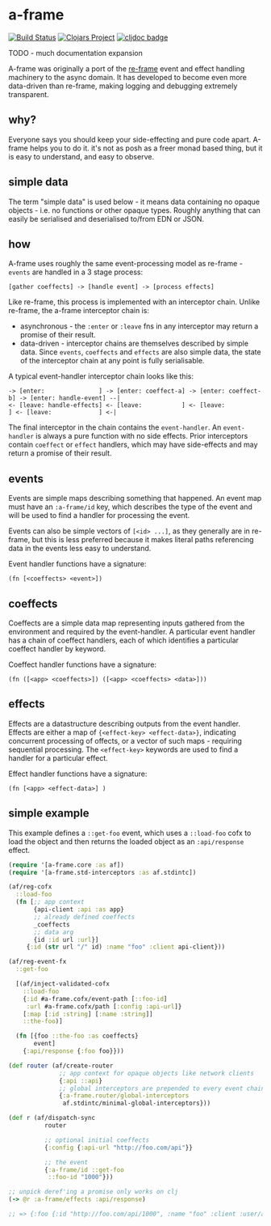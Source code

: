 # a-frame

[![Build Status](https://github.com/yapsterapp/a-frame/actions/workflows/clojure.yml/badge.svg)](https://github.com/yapsterapp/a-frame/actions)
[![Clojars Project](https://img.shields.io/clojars/v/com.github.yapsterapp/a-frame.svg)](https://clojars.org/com.github.yapsterapp/a-frame)
[![cljdoc badge](https://cljdoc.org/badge/com.github.yapsterapp/a-frame)](https://cljdoc.org/d/com.github.yapsterapp/a-frame)


TODO - much documentation expansion

A-frame was originally a port of the [re-frame](https://github.com/day8/re-frame)
event and effect handling machinery to the async domain. It has developed
to become even more data-driven than re-frame, making logging and debugging
extremely transparent.

## why?

Everyone says you should keep your side-effecting and pure code apart. A-frame
helps you to do it. it's not as posh as a freer monad based thing, but
it is easy to understand, and easy to observe.

## simple data

The term "simple data" is used below - it means data containing no opaque
objects - i.e. no functions or other opaque types. Roughly anything that can
easily be serialised and deserialised to/from EDN or JSON.

## how

A-frame uses roughly the same event-processing model as re-frame - `events`
are handled in a 3 stage process:

``` text
[gather coeffects] -> [handle event] -> [process effects]
```

Like re-frame, this process is implemented with an interceptor chain. Unlike
re-frame, the a-frame interceptor chain is:
* asynchronous - the `:enter` or `:leave` fns in any interceptor may return a
  promise of their result.
* data-driven - interceptor chains are themselves described by simple data.
  Since `events`, `coeffects` and `effects` are also simple data, the state of
  the interceptor chain at any point is fully serialisable.

A typical event-handler interceptor chain looks like this:

``` text
-> [enter:               ] -> [enter: coeffect-a] -> [enter: coeffect-b] -> [enter: handle-event] --|
<- [leave: handle-effects] <- [leave:           ] <- [leave:           ] <- [leave:             ] <-|
```

The final interceptor in the chain contains the `event-handler`.
An `event-handler` is always a pure function with no side effects. Prior
interceptors contain `coeffect` or `effect` handlers, which may have
side-effects and may return a promise of their result.

## events

Events are simple maps describing something that happened. An event
map must have an `:a-frame/id` key, which describes the type of the
event and will be used to find a handler for processing the event.

Events can also be simple vectors of `[<id> ...]`, as they generally are
in re-frame, but this is less preferred because it makes literal
paths referencing data in the events less easy to understand.

Event handler functions have a signature:

`(fn [<coeffects> <event>])`

## coeffects

Coeffects are a simple data map representing
inputs gathered from the environment and required by the event-handler.
A particular event handler has a chain of coeffect handlers, each of
which identifies a particular coeffect handler by keyword.

Coeffect handler functions have a signature:

`(fn ([<app> <coeffects>]) ([<app> <coeffects> <data>]))`

## effects

Effects are a datastructure describing outputs from the event
handler. Effects are either a map of `{<effect-key> <effect-data>}`, indicating
concurrent processing of offects, or a vector of such maps - requiring
sequential processing. The `<effect-key>` keywords are used to
find a handler for a particular effect.

Effect handler functions have a signature:

`(fn [<app> <effect-data>] )`

## simple example

This example defines a `::get-foo` event, which uses a `::load-foo` cofx 
to load the object and then returns the loaded object as an `:api/response`
effect. 

``` clojure
(require '[a-frame.core :as af])
(require '[a-frame.std-interceptors :as af.stdintc])

(af/reg-cofx
  ::load-foo
  (fn [;; app context
       {api-client :api :as app}
       ;; already defined coeffects
       _coeffects
       ;; data arg
       {id :id url :url}]
     {:id (str url "/" id) :name "foo" :client api-client}))

(af/reg-event-fx
  ::get-foo

  [(af/inject-validated-cofx
    ::load-foo
    {:id #a-frame.cofx/event-path [::foo-id]
     :url #a-frame.cofx/path [:config :api-url]}
    [:map [:id :string] [:name :string]]
    ::the-foo)]

  (fn [{foo ::the-foo :as coeffects}
       event]
    {:api/response {:foo foo}}))

(def router (af/create-router
              ;; app context for opaque objects like network clients
              {:api ::api}
              ;; global interceptors are prepended to every event chain
              {:a-frame.router/global-interceptors
               af.stdintc/minimal-global-interceptors}))

(def r (af/dispatch-sync
          router

          ;; optional initial coeffects
          {:config {:api-url "http://foo.com/api"}}

          ;; the event
          {:a-frame/id ::get-foo
           ::foo-id "1000"}))

;; unpick deref'ing a promise only works on clj
(-> @r :a-frame/effects :api/response)

;; => {:foo {:id "http://foo.com/api/1000", :name "foo" :client :user/api}}
```

<!--  TODO -->
<!--  - dispatch-* coeffects - returning a result to a path in the coeffects -->
<!--  - do-fx interceptor should add an :a-frame/effects-results key to -->
<!--    the interceptor-context with all the effect results -->
<!--  - automatic test.check property based testing for event-handlers -->
<!--    from the accumulated schema of inject-validated-cofx -->
